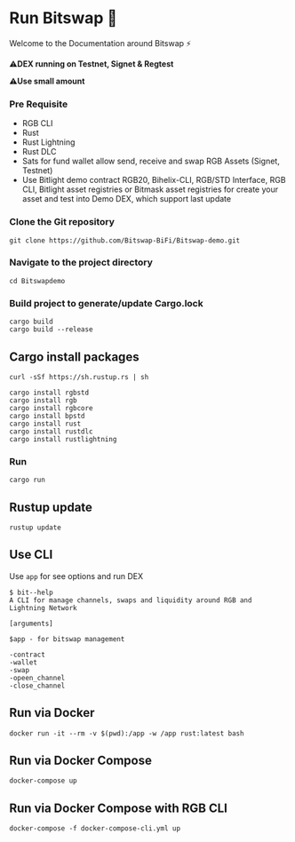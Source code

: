 # Run Bitswap 💱

Welcome to the Documentation around Bitswap ⚡

⚠️**DEX running on Testnet, Signet & Regtest**

⚠️**Use small amount**

### Pre Requisite

- RGB CLI
- Rust
- Rust Lightning
- Rust DLC
- Sats for fund wallet allow send, receive and swap RGB Assets (Signet, Testnet)
- Use Bitlight demo contract RGB20, Bihelix-CLI, RGB/STD Interface, RGB CLI, Bitlight asset registries or Bitmask asset registries for create your asset and test into Demo DEX, which support last update

### Clone the Git repository

```git
git clone https://github.com/Bitswap-BiFi/Bitswap-demo.git
```

### Navigate to the project directory
```cd
cd Bitswapdemo
```

### Build project to generate/update Cargo.lock
```cargo
cargo build
cargo build --release
```
## Cargo install packages

```shell
curl -sSf https://sh.rustup.rs | sh

cargo install rgbstd
cargo install rgb
cargo install rgbcore
cargo install bpstd
cargo install rust
cargo install rustdlc
cargo install rustlightning
```
### Run

```cargo
cargo run
```
## Rustup update

```rustup
rustup update
```
## Use CLI

Use ``app`` for see options and run DEX
```cli
$ bit--help
A CLI for manage channels, swaps and liquidity around RGB and Lightning Network

[arguments]

$app - for bitswap management

-contract
-wallet
-swap
-opeen_channel
-close_channel

```
## Run via Docker

```docker
docker run -it --rm -v $(pwd):/app -w /app rust:latest bash
```

## Run via Docker Compose

```docker
docker-compose up
```

## Run via Docker Compose with RGB CLI

```docker
docker-compose -f docker-compose-cli.yml up
```
